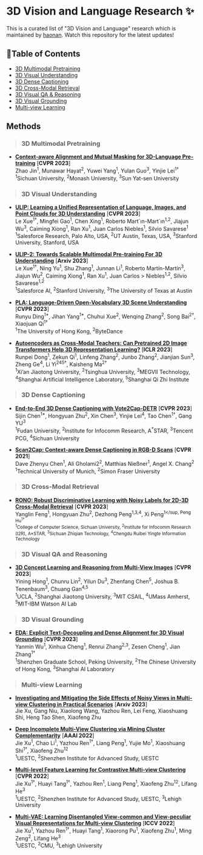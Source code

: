 # 3D Vision and Language Research ✨
This is a curated list of "3D Vision and Language" research which is maintained by [haonan](https://github.com/zchoi). Watch this repository for the latest updates!

## 🍃Table of Contents
- [3D Multimodal Pretraining](#3D-multimodal-pretraining)
- [3D Visual Understanding](#3D-visual-understanding)
- [3D Dense Captioning](#3D-dense-captioning)
- [3D Cross-Modal Retrieval](#3D-cross-modal-retrieval)
- [3D Visual QA & Reasoning](#3d-visual-qa-and-reasoning)
- [3D Visual Grounding](#3D-visual-grounding)
- [Multi-view Learning](#multi-view-learning)

## Methods

> ### 3D Multimodal Pretraining

* [**Context-aware Alignment and Mutual Masking for 3D-Language Pre-training**](https://openaccess.thecvf.com/content/CVPR2023/papers/Jin_Context-Aware_Alignment_and_Mutual_Masking_for_3D-Language_Pre-Training_CVPR_2023_paper.pdf) [**CVPR 2023**] <br>
Zhao Jin<sup>1</sup>, Munawar Hayat<sup>2</sup>, Yuwei Yang<sup>1</sup>, Yulan Guo<sup>3</sup>, Yinjie Lei<sup>1†</sup><br>
<sup>1</sup>Sichuan University, <sup>2</sup>Monash University, <sup>3</sup>Sun Yat-sen University


> ### 3D Visual Understanding

* [**ULIP: Learning a Unified Representation of Language, Images, and Point Clouds for 3D Understanding**](https://arxiv.org/pdf/2212.05171.pdf) [**CVPR 2023**] <br>
Le Xue<sup>1†</sup>, Mingfei Gao<sup>1</sup>, Chen Xing<sup>1</sup>, Roberto Mart´ın-Mart´ın<sup>1,2</sup>, Jiajun Wu<sup>3</sup>, Caiming Xiong<sup>1</sup>, Ran Xu<sup>1</sup>, Juan Carlos Niebles<sup>1</sup>, Silvio Savarese<sup>1</sup><br>
<sup>1</sup>Salesforce Research, Palo Alto, USA, <sup>2</sup>UT Austin, Texas, USA, <sup>3</sup>Stanford University, Stanford, USA

* [**ULIP-2: Towards Scalable Multimodal Pre-training For 3D Understanding**](https://arxiv.org/pdf/2305.08275.pdf) [**Arxiv 2023**] <br>
Le Xue<sup>1†</sup>, Ning Yu<sup>1</sup>, Shu Zhang<sup>1</sup>, Junnan Li<sup>1</sup>, Roberto Martín-Martín<sup>3</sup>, Jiajun Wu<sup>2</sup>, Caiming Xiong<sup>1</sup>, Ran Xu<sup>1</sup>, Juan Carlos > Niebles<sup>1,2</sup>, Silvio Savarese<sup>1,2</sup><br>
<sup>1</sup>Salesforce AI, <sup>2</sup>Stanford University, <sup>3</sup>The University of Texas at Austin

* [**PLA: Language-Driven Open-Vocabulary 3D Scene Understanding**](https://openaccess.thecvf.com/content/CVPR2023/papers/Ding_PLA_Language-Driven_Open-Vocabulary_3D_Scene_Understanding_CVPR_2023_paper.pdf) [**CVPR 2023**] <br>
Runyu Ding<sup>1*</sup>, Jihan Yang<sup>1*</sup>, Chuhui Xue<sup>2</sup>, Wenqing Zhang<sup>2</sup>, Song Bai<sup>2†</sup>, Xiaojuan Qi<sup>1†</sup><br>
<sup>1</sup>The University of Hong Kong, <sup>2</sup>ByteDance

* [**Autoencoders as Cross-Modal Teachers: Can Pretrained 2D Image Transformers Help 3D Representation Learning?**](https://openreview.net/pdf?id=8Oun8ZUVe8N) [**ICLR 2023**] <br>
Runpei Dong<sup>1</sup>, Zekun Qi<sup>1</sup>, Linfeng Zhang<sup>2</sup>, Junbo Zhang<sup>2</sup>, Jianjian Sun<sup>3</sup>, Zheng Ge<sup>4</sup>,
Li Yi<sup>245†</sup>, Kaisheng Ma<sup>2†</sup><br>
<sup>1</sup>Xi’an Jiaotong University, <sup>2</sup>Tsinghua University, <sup>3</sup>MEGVII Technology, <sup>4</sup>Shanghai Artificial Intelligence Laboratory, <sup>5</sup>Shanghai Qi Zhi Institute



> ### 3D Dense Captioning
* [**End-to-End 3D Dense Captioning with Vote2Cap-DETR**](https://arxiv.org/pdf/2301.02508.pdf) [**CVPR 2023**] <br>
Sijin Chen<sup>1*</sup>, Hongyuan Zhu<sup>2</sup>, Xin Chen<sup>3</sup>, Yinjie Lei<sup>4</sup>, Tao Chen<sup>1†</sup>, Gang YU<sup>3</sup><br>
<sup>1</sup>Fudan University, <sup>2</sup>Institute for Infocomm Research, A<sup>*</sup>STAR, <sup>3</sup>Tencent PCG, <sup>4</sup>Sichuan University

* [**Scan2Cap: Context-aware Dense Captioning in RGB-D Scans**](https://openaccess.thecvf.com/content/CVPR2021/papers/Chen_Scan2Cap_Context-Aware_Dense_Captioning_in_RGB-D_Scans_CVPR_2021_paper.pdf) [**CVPR 2021**] <br>
Dave Zhenyu Chen<sup>1</sup>, Ali Gholami2<sup>2</sup>, Matthias Nießner<sup>1</sup>, Angel X. Chang<sup>2</sup><br>
<sup>1</sup>Technical University of Munich, <sup>2</sup>Simon Fraser University


> ### 3D Cross-Modal Retrieval
* [**RONO: Robust Discriminative Learning with Noisy Labels for 2D-3D Cross-Modal Retrieval**](https://openaccess.thecvf.com/content/CVPR2023/papers/Feng_RONO_Robust_Discriminative_Learning_With_Noisy_Labels_for_2D-3D_Cross-Modal_CVPR_2023_paper.pdf) [**CVPR 2023**] <br>
Yanglin Feng<sup>1</sup>, Hongyuan Zhu<sup>2</sup>, Dezhong Peng<sup>1,3,4</sup>, Xi Peng<sup>1</sup, Peng Hu<sup>1†</sup><br>
<sup>1</sup>College of Computer Science, Sichuan University, <sup>2</sup>Institute for Infocomm Research (I2R), A*STAR, <sup>3</sup>Sichuan Zhiqian Technology, <sup>4</sup>Chengdu Ruibei Yingte Information Technology

> ### 3D Visual QA and Reasoning
* [**3D Concept Learning and Reasoning from Multi-View Images**](https://openaccess.thecvf.com/content/CVPR2023/papers/Hong_3D_Concept_Learning_and_Reasoning_From_Multi-View_Images_CVPR_2023_paper.pdf) [**CVPR 2023**] <br>
Yining Hong<sup>1</sup>, Chunru Lin<sup>2</sup>, Yilun Du<sup>3</sup>, Zhenfang Chen<sup>5</sup>, Joshua B. Tenenbaum<sup>3</sup>, Chuang Gan<sup>4,5</sup><br>
<sup>1</sup>UCLA, <sup>2</sup>Shanghai Jiaotong University, <sup>3</sup>MIT CSAIL, <sup>4</sup>UMass Amherst, <sup>5</sup>MIT-IBM Watson AI Lab

> ### 3D Visual Grounding
* [**EDA: Explicit Text-Decoupling and Dense Alignment for 3D Visual Grounding**](https://openaccess.thecvf.com/content/CVPR2023/papers/Wu_EDA_Explicit_Text-Decoupling_and_Dense_Alignment_for_3D_Visual_Grounding_CVPR_2023_paper.pdf) [**CVPR 2023**] <br>
Yanmin Wu<sup>1</sup>, Xinhua Cheng<sup>1</sup>, Renrui Zhang<sup>2,3</sup>, Zesen Cheng<sup>1</sup>, Jian Zhang<sup>1†</sup><br>
<sup>1</sup>Shenzhen Graduate School, Peking University, <sup>2</sup>The Chinese University of Hong Kong, <sup>3</sup>Shanghai AI Laboratory

> ### Multi-view Learning
* [**Investigating and Mitigating the Side Effects of Noisy Views in Multi-view Clustering in Practical Scenarios**](https://arxiv.org/pdf/2303.17245.pdf) [**Arxiv 2023**] <br>
Jie Xu, Gang Niu, Xiaolong Wang, Yazhou Ren, Lei Feng, Xiaoshuang Shi, Heng Tao Shen, Xiaofeng Zhu

* [**Deep Incomplete Multi-View Clustering via Mining Cluster Complementarity**](https://ojs.aaai.org/index.php/AAAI/article/view/20856) [**AAAI 2022**] <br>
Jie Xu<sup>1</sup>, Chao Li<sup>1</sup>, Yazhou Ren<sup>1†</sup>, Liang Peng<sup>1</sup>, Yujie Mo<sup>1</sup>, Xiaoshuang Shi<sup>1†</sup>, Xiaofeng Zhu<sup>12</sup><br>
<sup>1</sup>UESTC, <sup>2</sup>Shenzhen Institute for Advanced Study, UESTC

* [**Multi-level Feature Learning for Contrastive Multi-view Clustering**](https://openaccess.thecvf.com/content/CVPR2022/papers/Xu_Multi-Level_Feature_Learning_for_Contrastive_Multi-View_Clustering_CVPR_2022_paper.pdf) [**CVPR 2022**] <br>
Jie Xu<sup>1†</sup>, Huayi Tang<sup>1†</sup>, Yazhou Ren<sup>1</sup>, Liang Peng<sup>1</sup>, Xiaofeng Zhu<sup>12</sup>, Lifang He<sup>3</sup><br>
<sup>1</sup>UESTC, <sup>2</sup>Shenzhen Institute for Advanced Study, UESTC, <sup>3</sup>Lehigh University

* [**Multi-VAE: Learning Disentangled View-common and View-peculiar Visual Representations for Multi-view Clustering**](https://openaccess.thecvf.com/content/ICCV2021/papers/Xu_Multi-VAE_Learning_Disentangled_View-Common_and_View-Peculiar_Visual_Representations_for_Multi-View_ICCV_2021_paper.pdf) [**ICCV 2022**] <br>
Jie Xu<sup>1</sup>, Yazhou Ren<sup>1†</sup>, Huayi Tang<sup>1</sup>, Xiaorong Pu<sup>1</sup>, Xiaofeng Zhu<sup>1</sup>, Ming Zeng<sup>2</sup>, Lifang He<sup>3</sup><br>
<sup>1</sup>UESTC, <sup>2</sup>CMU, <sup>3</sup>Lehigh University
